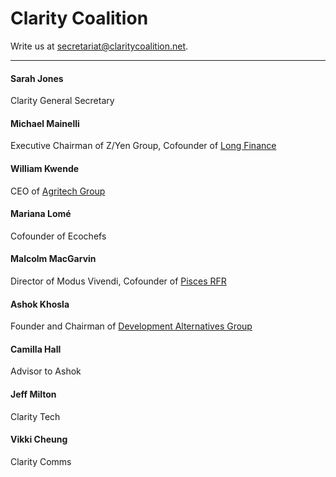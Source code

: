 # Clarity Coalition

Write us at [secretariat@claritycoalition.net](mailto:secretariat@claritycoalition.net).

---

#### Sarah Jones
Clarity General Secretary

#### Michael Mainelli
Executive Chairman of Z/Yen Group, Cofounder of [Long Finance](www.longfinance.net)

#### William Kwende
CEO of [Agritech Group](http://www.agritechgroup.com/)

#### Mariana Lomé
Cofounder of Ecochefs

#### Malcolm MacGarvin
Director of Modus Vivendi, Cofounder of [Pisces RFR](http://www.pisces-rfr.org/)

#### Ashok Khosla
Founder and Chairman of [Development Alternatives Group](http://www.devalt.org/Home.aspx)

#### Camilla Hall
Advisor to Ashok

#### Jeff Milton
Clarity Tech

#### Vikki Cheung
Clarity Comms
